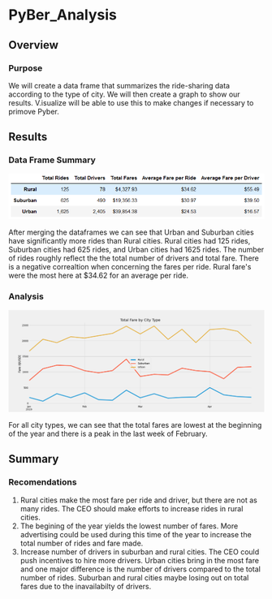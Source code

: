 # PyBer_Analysis

## Overview

### Purpose

We will create a data frame that summarizes the ride-sharing data according to the type of city. We will then create a graph to show our results. V.isualize will be able to use this to make changes if necessary to primove Pyber.

## Results

### Data Frame Summary
![summary data frame](Resources/Summary.PNG)

After merging the dataframes we can see that Urban and Suburban cities have significantly more rides than Rural cities. Rural cities had 125 rides, Suburban cities had 625 rides, and Urban cities had 1625 rides. The number of rides roughly reflect the the total number of drivers and total fare. There is a negative correaltion when concerning the fares per ride. Rural fare's were the most here at $34.62 for an average per ride.


 ### Analysis
![line graph](Analysis/PyBer_fare_summary.png)

For all city types, we can see that the total fares are lowest at the beginning of the year and there is a peak in the last week of February.

## Summary

### Recomendations

1. Rural cities make the most fare per ride and driver, but there are not as many rides. The CEO should make efforts to increase rides in rural cities.
2. The begining of the year yields the lowest number of fares. More advertising could be used during this time of the year to increase the total number of rides and fare made.
3. Increase number of drivers in suburban and rural cities. The CEO could push incentives to hire more drivers. Urban cities bring in the most fare and one major difference is the number of drivers compared to the total number of rides. Suburban and rural cities maybe losing out on total fares due to the inavailabilty of drivers.
